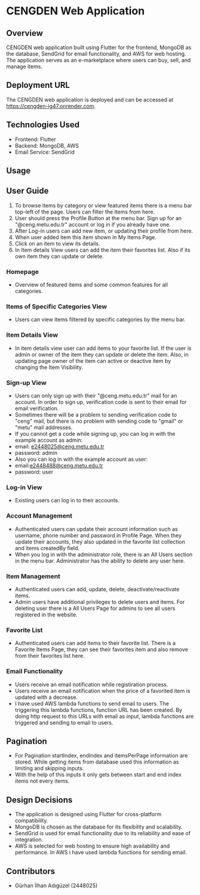 # CENGDEN Web Application

## Overview
CENGDEN web application built using Flutter for the frontend, MongoDB as the database, SendGrid for email functionality, and AWS for web hosting. The application serves as an e-marketplace where users can buy, sell, and manage items.

## Deployment URL
The CENGDEN web application is deployed and can be accessed at https://cengden-ig47.onrender.com.

## Technologies Used
- Frontend: Flutter
- Backend: MongoDB, AWS
- Email Service: SendGrid

## Usage

## User Guide
1. To browse items by category or view featured items there is a menu bar top-left of the page. Users can filter the items from here.
2. User should press the Profile Button at the menu bar. Sign up for an "@ceng.metu.edu.tr" account or log in if you already have one.
3. After Log-in users can add new item, or updating their profile from here.
4. When user added item this item shown in My Items Page.
5. Click on an item to view its details. 
6. In Item details View users can add the item their favorites list. Also if its own item they can update or delete.
   
### Homepage
- Overview of featured items and some common features for all categories.

### Items of Specific Categories View
- Users can view items filtered by specific categories by the menu bar.

### Item Details View
-  In item details view user can add items to your favorite list. If the user is admin or owner of the item they can update or delete the item. Also, in updating page owner of the item can active or deactive item by changing the Item Visibility. 

### Sign-up View
- Users can only sign up with their "@ceng.metu.edu.tr" mail for an account. In order to sign up, verification code is sent to their email for email verification.
- Sometimes there will be a problem to sending verification code to "ceng" mail, but there is no problem with sending code to "gmail" or "metu" mail addresses.
- If you cannot get a code while signing up, you can log in with the example  account as admin:
- email: e2448025@ceng.metu.edu.tr
- password: admin
- Also you can log in with the example account as user:
- email:e2448488@ceng.metu.edu.tr
- password: user

### Log-in View
- Existing users can log in to their accounts.

### Account Management
- Authenticated users can update their account information such as username, phone number and password in Profile Page. When they update their accounts, they also updated in the favorite list collection and items createdBy field.
- When you log in with the administrator role, there is an All Users section in the menu bar. Administrator has the ability to delete any user here.

### Item Management
- Authenticated users can add, update, delete, deactivate/reactivate items.
- Admin users have additional privileges to delete users and items. For deleting user there is a All Users Page for admins to see all users registered in the website.

### Favorite List
- Authenticated users can add items to their favorite list. There is a Favorite Items Page, they can see their favorites item and also remove from their favorites list here. 

### Email Functionality
- Users receive an email notification while registiration process.
- Users receive an email notification when the price of a favorited item is updated with a decrease.
- I have used AWS lambda functions to send email to users. The triggering this lambda functions, function URL has been created. By doing http request to this URLs with email as input, lambda functions are triggered and sending to email to users.

## Pagination 
- For Pagination startIndex, endIndex and itemsPerPage information are stored. While getting items from database used this information as limiting and skipping inputs.
- With the help of this inputs it only gets between start and end index items not every items.

## Design Decisions
- The application is designed using Flutter for cross-platform compatibility.
- MongoDB is chosen as the database for its flexibility and scalability.
- SendGrid is used for email functionality due to its reliability and ease of integration.
- AWS is selected for web hosting to ensure high availability and performance. In AWS i have used lambda functions for sending email.

## Contributors
- Gürhan İlhan Adıgüzel (2448025)

